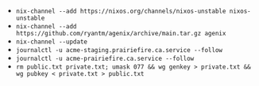 * ```nix-channel --add https://nixos.org/channels/nixos-unstable nixos-unstable```
* ```nix-channel --add https://github.com/ryantm/agenix/archive/main.tar.gz agenix```
* ```nix-channel --update```
* ```journalctl -u acme-staging.prairiefire.ca.service --follow```
* ```journalctl -u acme-prairiefire.ca.service --follow```
* ```rm public.txt private.txt; umask 077 && wg genkey > private.txt && wg pubkey < private.txt > public.txt```